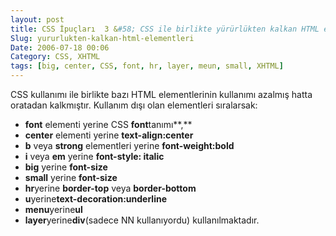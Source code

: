 ```yaml
---
layout: post
title: CSS İpuçları  3 &#58; CSS ile birlikte yürürlükten kalkan HTML elementleri
Slug: yururlukten-kalkan-html-elementleri
Date: 2006-07-18 00:06
Category: CSS, XHTML
tags: [big, center, CSS, font, hr, layer, meun, small, XHTML]
---
```


CSS kullanımı ile birlikte bazı HTML elementlerinin kullanımı azalmış
hatta oratadan kalkmıştır. Kullanım dışı olan elementleri sıralarsak:

-   **font** elementi yerine CSS **font**tanımı**,**
-   **center** elementi yerine **text-align:center**
-   **b** veya **strong** elementleri yerine **font-weight:bold**
-   **i** veya **em** yerine **font-style: italic**
-   **big** yerine **font-size**
-   **small** yerine **font-size**
-   **hr**yerine **border-top** veya **border-bottom**
-   **u**yerine**text-decoration:underline**
-   **menu**yerine**ul**
-   **layer**yerine**div**(sadece NN kullanıyordu) kullanılmaktadır.

